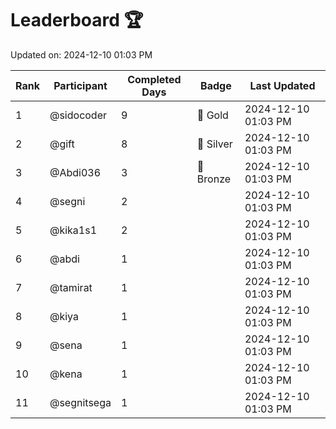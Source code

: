 # Leaderboard 🏆

Updated on: 2024-12-10 01:03 PM

| Rank | Participant       | Completed Days | Badge      | Last Updated         |
|------|-------------------|----------------|------------|----------------------|
| 1    | @sidocoder        | 9              | 🏅 Gold     | 2024-12-10 01:03 PM |
| 2    | @gift             | 8              | 🥈 Silver   | 2024-12-10 01:03 PM |
| 3    | @Abdi036          | 3              | 🥉 Bronze   | 2024-12-10 01:03 PM |
| 4    | @segni            | 2              |            | 2024-12-10 01:03 PM |
| 5    | @kika1s1          | 2              |            | 2024-12-10 01:03 PM |
| 6    | @abdi             | 1              |            | 2024-12-10 01:03 PM |
| 7    | @tamirat          | 1              |            | 2024-12-10 01:03 PM |
| 8    | @kiya             | 1              |            | 2024-12-10 01:03 PM |
| 9    | @sena             | 1              |            | 2024-12-10 01:03 PM |
| 10   | @kena             | 1              |            | 2024-12-10 01:03 PM |
| 11   | @segnitsega       | 1              |            | 2024-12-10 01:03 PM |
